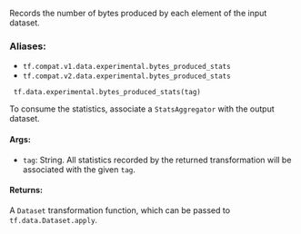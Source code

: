 Records the number of bytes produced by each element of the input dataset.
### Aliases:
- `tf.compat.v1.data.experimental.bytes_produced_stats`
- `tf.compat.v2.data.experimental.bytes_produced_stats`

```
 tf.data.experimental.bytes_produced_stats(tag)
```
To consume the statistics, associate a `StatsAggregator` with the output dataset.
#### Args:
- `tag`: String. All statistics recorded by the returned transformation will be associated with the given `tag`.
#### Returns:
A `Dataset` transformation function, which can be passed to `tf.data.Dataset.apply`.
